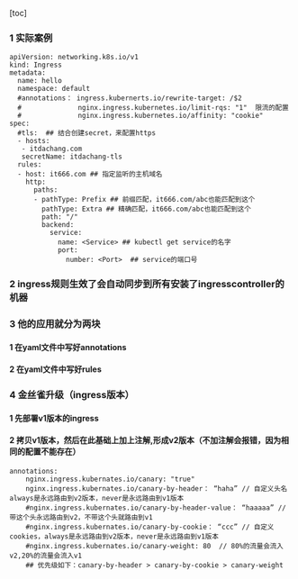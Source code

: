 [toc]

### 1 实际案例

```
apiVersion: networking.k8s.io/v1
kind: Ingress
metadata:
  name: hello
  namespace: default
  #annotations： ingress.kubernerts.io/rewrite-target: /$2
  #              nginx.ingress.kubernetes.io/limit-rqs: "1"  限流的配置
  #              nginx.ingress.kubernetes.io/affinity: "cookie"   
spec:
  #tls:  ## 结合创建secret，来配置https
  - hosts:
   - itdachang.com
   secretName: itdachang-tls
  rules:
  - host: it666.com ## 指定监听的主机域名
    http:
      paths:
      - pathType: Prefix ## 前缀匹配，it666.com/abc也能匹配到这个
        pathType: Extra ## 精确匹配，it666.com/abc也能匹配到这个
        path: "/"
        backend:
          service:
            name: <Service> ## kubectl get service的名字
            port: 
              number: <Port>  ## service的端口号
```

### 2 ingress规则生效了会自动同步到所有安装了ingresscontroller的机器

### 3 他的应用就分为两块

#### 1 在yaml文件中写好annotations

#### 2 在yaml文件中写好rules

### 4 金丝雀升级（ingress版本）

#### 1 先部署v1版本的ingress

#### 2 拷贝v1版本，然后在此基础上加上注解,形成v2版本（不加注解会报错，因为相同的配置不能存在）

```
annotations:
	nginx.ingress.kubernates.io/canary: "true"
	nginx.ingress.kubernates.io/canary-by-header： “haha” // 自定义头名 always是永远路由到v2版本，never是永远路由到v1版本
	#nginx.ingress.kubernates.io/canary-by-header-value： “haaaaa” // 带这个头永远路由到v2，不带这个头就路由到v1
	#nginx.ingress.kubernates.io/canary-by-cookie： “ccc” // 自定义cookies，always是永远路由到v2版本，never是永远路由到v1版本
    #nginx.ingress.kubernates.io/canary-weight: 80  // 80%的流量会流入v2,20%的流量会流入v1
    ## 优先级如下：canary-by-header > canary-by-cookie > canary-weight
```

